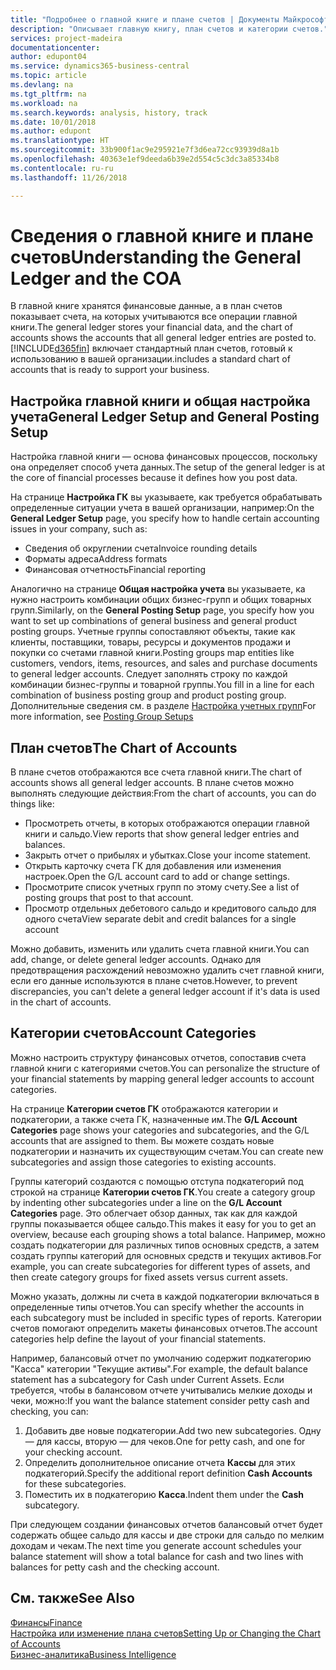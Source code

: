 ```yaml
---
title: "Подробнее о главной книге и плане счетов | Документы Майкрософт"
description: "Описывает главную книгу, план счетов и категории счетов."
services: project-madeira
documentationcenter: 
author: edupont04
ms.service: dynamics365-business-central
ms.topic: article
ms.devlang: na
ms.tgt_pltfrm: na
ms.workload: na
ms.search.keywords: analysis, history, track
ms.date: 10/01/2018
ms.author: edupont
ms.translationtype: HT
ms.sourcegitcommit: 33b900f1ac9e295921e7f3d6ea72cc93939d8a1b
ms.openlocfilehash: 40363e1ef9deeda6b39e2d554c5c3dc3a85334b8
ms.contentlocale: ru-ru
ms.lasthandoff: 11/26/2018

---
```

# <a name="understanding-the-general-ledger-and-the-coa"></a><span data-ttu-id="a2861-103">Сведения о главной книге и плане счетов</span><span class="sxs-lookup"><span data-stu-id="a2861-103">Understanding the General Ledger and the COA</span></span>
<span data-ttu-id="a2861-104">В главной книге хранятся финансовые данные, а в план счетов показывает счета, на которых учитываются все операции главной книги.</span><span class="sxs-lookup"><span data-stu-id="a2861-104">The general ledger stores your financial data, and the chart of accounts shows the accounts that all general ledger entries are posted to.</span></span> [!INCLUDE[d365fin](includes/d365fin_md.md)] <span data-ttu-id="a2861-105">включает стандартный план счетов, готовый к использованию в вашей организации.</span><span class="sxs-lookup"><span data-stu-id="a2861-105">includes a standard chart of accounts that is ready to support your business.</span></span>

## <a name="general-ledger-setup-and-general-posting-setup"></a><span data-ttu-id="a2861-106">Настройка главной книги и общая настройка учета</span><span class="sxs-lookup"><span data-stu-id="a2861-106">General Ledger Setup and General Posting Setup</span></span>
<span data-ttu-id="a2861-107">Настройка главной книги — основа финансовых процессов, поскольку она определяет способ учета данных.</span><span class="sxs-lookup"><span data-stu-id="a2861-107">The setup of the general ledger is at the core of financial processes because it defines how you post data.</span></span>  

<span data-ttu-id="a2861-108">На странице **Настройка ГК** вы указываете, как требуется обрабатывать определенные ситуации учета в вашей организации, например:</span><span class="sxs-lookup"><span data-stu-id="a2861-108">On the **General Ledger Setup** page, you specify how to handle certain accounting issues in your company, such as:</span></span>  

* <span data-ttu-id="a2861-109">Сведения об округлении счета</span><span class="sxs-lookup"><span data-stu-id="a2861-109">Invoice rounding details</span></span>  
* <span data-ttu-id="a2861-110">Форматы адреса</span><span class="sxs-lookup"><span data-stu-id="a2861-110">Address formats</span></span>  
* <span data-ttu-id="a2861-111">Финансовая отчетность</span><span class="sxs-lookup"><span data-stu-id="a2861-111">Financial reporting</span></span>  

<span data-ttu-id="a2861-112">Аналогично на странице **Общая настройка учета** вы указываете, ка нужно настроить комбинации общих бизнес-групп и общих товарных групп.</span><span class="sxs-lookup"><span data-stu-id="a2861-112">Similarly, on the **General Posting Setup** page, you specify how you want to set up combinations of general business and general product posting groups.</span></span> <span data-ttu-id="a2861-113">Учетные группы сопоставляют объекты, такие как клиенты, поставщики, товары, ресурсы и документов продажи и покупки со счетами главной книги.</span><span class="sxs-lookup"><span data-stu-id="a2861-113">Posting groups map entities like customers, vendors, items, resources, and sales and purchase documents to general ledger accounts.</span></span> <span data-ttu-id="a2861-114">Следует заполнять строку по каждой комбинации бизнес-группы и товарной группы.</span><span class="sxs-lookup"><span data-stu-id="a2861-114">You fill in a line for each combination of business posting group and product posting group.</span></span> <span data-ttu-id="a2861-115">Дополнительные сведения см. в разделе [Настройка учетных групп](finance-posting-groups.md)</span><span class="sxs-lookup"><span data-stu-id="a2861-115">For more information, see [Posting Group Setups](finance-posting-groups.md)</span></span>  

## <a name="the-chart-of-accounts"></a><span data-ttu-id="a2861-116">План счетов</span><span class="sxs-lookup"><span data-stu-id="a2861-116">The Chart of Accounts</span></span>
<span data-ttu-id="a2861-117">В плане счетов отображаются все счета главной книги.</span><span class="sxs-lookup"><span data-stu-id="a2861-117">The chart of accounts shows all general ledger accounts.</span></span> <span data-ttu-id="a2861-118">В плане счетов можно выполнять следующие действия:</span><span class="sxs-lookup"><span data-stu-id="a2861-118">From the chart of accounts, you can do things like:</span></span>  

* <span data-ttu-id="a2861-119">Просмотреть отчеты, в которых отображаются операции главной книги и сальдо.</span><span class="sxs-lookup"><span data-stu-id="a2861-119">View reports that show general ledger entries and balances.</span></span>  
* <span data-ttu-id="a2861-120">Закрыть отчет о прибылях и убытках.</span><span class="sxs-lookup"><span data-stu-id="a2861-120">Close your income statement.</span></span>  
* <span data-ttu-id="a2861-121">Открыть карточку счета ГК для добавления или изменения настроек.</span><span class="sxs-lookup"><span data-stu-id="a2861-121">Open the G/L account card to add or change settings.</span></span>  
* <span data-ttu-id="a2861-122">Просмотрите список учетных групп по этому счету.</span><span class="sxs-lookup"><span data-stu-id="a2861-122">See a list of posting groups that post to that account.</span></span>
* <span data-ttu-id="a2861-123">Просмотр отдельных дебетового сальдо и кредитового сальдо для одного счета</span><span class="sxs-lookup"><span data-stu-id="a2861-123">View separate debit and credit balances for a single account</span></span>  

<span data-ttu-id="a2861-124">Можно добавить, изменить или удалить счета главной книги.</span><span class="sxs-lookup"><span data-stu-id="a2861-124">You can add, change, or delete general ledger accounts.</span></span> <span data-ttu-id="a2861-125">Однако для предотвращения расхождений невозможно удалить счет главной книги, если его данные используются в плане счетов.</span><span class="sxs-lookup"><span data-stu-id="a2861-125">However, to prevent discrepancies, you can't delete a general ledger account if it's data is used in the chart of accounts.</span></span>  

## <a name="account-categories"></a><span data-ttu-id="a2861-126">Категории счетов</span><span class="sxs-lookup"><span data-stu-id="a2861-126">Account Categories</span></span>
<span data-ttu-id="a2861-127">Можно настроить структуру финансовых отчетов, сопоставив счета главной книги с категориями счетов.</span><span class="sxs-lookup"><span data-stu-id="a2861-127">You can personalize the structure of your financial statements by mapping general ledger accounts to account categories.</span></span>  

<span data-ttu-id="a2861-128">На странице **Категории счетов ГК** отображаются категории и подкатегории, а также счета ГК, назначенные им.</span><span class="sxs-lookup"><span data-stu-id="a2861-128">The **G/L Account Categories** page shows your categories and subcategories, and the G/L accounts that are assigned to them.</span></span> <span data-ttu-id="a2861-129">Вы можете создать новые подкатегории и назначить их существующим счетам.</span><span class="sxs-lookup"><span data-stu-id="a2861-129">You can create new subcategories and assign those categories to existing accounts.</span></span>  

<span data-ttu-id="a2861-130">Группы категорий создаются с помощью отступа подкатегорий под строкой на странице **Категории счетов ГК**.</span><span class="sxs-lookup"><span data-stu-id="a2861-130">You create a category group by indenting other subcategories under a line on the **G/L Account Categories** page.</span></span> <span data-ttu-id="a2861-131">Это облегчает обзор данных, так как для каждой группы показывается общее сальдо.</span><span class="sxs-lookup"><span data-stu-id="a2861-131">This makes it easy for you to get an overview, because each grouping shows a total balance.</span></span> <span data-ttu-id="a2861-132">Например, можно создать подкатегории для различных типов основных средств, а затем создать группы категорий для основных средств и текущих активов.</span><span class="sxs-lookup"><span data-stu-id="a2861-132">For example, you can create subcategories for different types of assets, and then create category groups for fixed assets versus current assets.</span></span>  

<span data-ttu-id="a2861-133">Можно указать, должны ли счета в каждой подкатегории включаться в определенные типы отчетов.</span><span class="sxs-lookup"><span data-stu-id="a2861-133">You can specify whether the accounts in each subcategory must be included in specific types of reports.</span></span> <span data-ttu-id="a2861-134">Категории счетов помогают определить макеты финансовых отчетов.</span><span class="sxs-lookup"><span data-stu-id="a2861-134">The account categories help define the layout of your financial statements.</span></span>  

<span data-ttu-id="a2861-135">Например, балансовый отчет по умолчанию содержит подкатегорию "Касса" категории "Текущие активы".</span><span class="sxs-lookup"><span data-stu-id="a2861-135">For example, the default balance statement has a subcategory for Cash under Current Assets.</span></span> <span data-ttu-id="a2861-136">Если требуется, чтобы в балансовом отчете учитывались мелкие доходы и чеки, можно:</span><span class="sxs-lookup"><span data-stu-id="a2861-136">If you want the balance statement consider petty cash and checking, you can:</span></span>  

1. <span data-ttu-id="a2861-137">Добавить две новые подкатегории.</span><span class="sxs-lookup"><span data-stu-id="a2861-137">Add two new subcategories.</span></span> <span data-ttu-id="a2861-138">Одну — для кассы, вторую — для чеков.</span><span class="sxs-lookup"><span data-stu-id="a2861-138">One for petty cash, and one for your checking account.</span></span>  
2. <span data-ttu-id="a2861-139">Определить дополнительное описание отчета **Кассы** для этих подкатегорий.</span><span class="sxs-lookup"><span data-stu-id="a2861-139">Specify the additional report definition **Cash Accounts** for these subcategories.</span></span>  
3. <span data-ttu-id="a2861-140">Поместить их в подкатегорию **Касса**.</span><span class="sxs-lookup"><span data-stu-id="a2861-140">Indent them under the **Cash** subcategory.</span></span>  

<span data-ttu-id="a2861-141">При следующем создании финансовых отчетов балансовый отчет будет содержать общее сальдо для кассы и две строки для сальдо по мелким доходам и чекам.</span><span class="sxs-lookup"><span data-stu-id="a2861-141">The next time you generate account schedules your balance statement will show a total balance for cash and two lines with balances for petty cash and the checking account.</span></span>  

## <a name="see-also"></a><span data-ttu-id="a2861-142">См. также</span><span class="sxs-lookup"><span data-stu-id="a2861-142">See Also</span></span>
[<span data-ttu-id="a2861-143">Финансы</span><span class="sxs-lookup"><span data-stu-id="a2861-143">Finance</span></span>](finance.md)  
[<span data-ttu-id="a2861-144">Настройка или изменение плана счетов</span><span class="sxs-lookup"><span data-stu-id="a2861-144">Setting Up or Changing the Chart of Accounts</span></span>](finance-setup-chart-accounts.md)  
[<span data-ttu-id="a2861-145">Бизнес-аналитика</span><span class="sxs-lookup"><span data-stu-id="a2861-145">Business Intelligence</span></span>](bi.md)  


